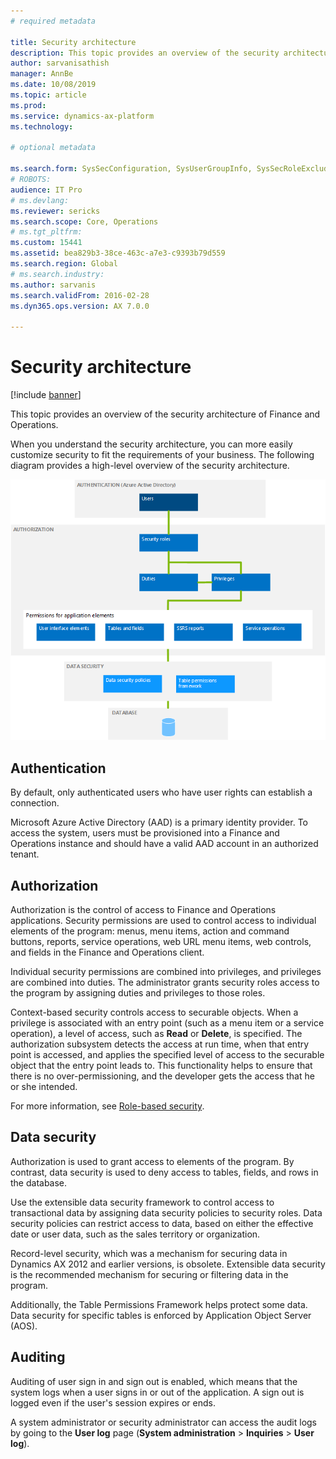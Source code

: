 ```yaml
---
# required metadata

title: Security architecture
description: This topic provides an overview of the security architecture of Finance and Operations.
author: sarvanisathish
manager: AnnBe
ms.date: 10/08/2019
ms.topic: article
ms.prod: 
ms.service: dynamics-ax-platform
ms.technology: 

# optional metadata

ms.search.form: SysSecConfiguration, SysUserGroupInfo, SysSecRoleExcludeUsers
# ROBOTS: 
audience: IT Pro
# ms.devlang: 
ms.reviewer: sericks
ms.search.scope: Core, Operations
# ms.tgt_pltfrm: 
ms.custom: 15441
ms.assetid: bea829b3-38ce-463c-a7e3-c9393b79d559
ms.search.region: Global
# ms.search.industry: 
ms.author: sarvanis
ms.search.validFrom: 2016-02-28
ms.dyn365.ops.version: AX 7.0.0

---
```


# Security architecture
[!include [banner](../includes/banner.md)]

This topic provides an overview of the security architecture of Finance and Operations.

When you understand the security architecture, you can more easily customize security to fit the requirements of your business. The following diagram provides a high-level overview of the security architecture. 

[![Diagram showing overview of security architecture](./media/security-architecture.png)](./media/security-architecture.png)

## Authentication
By default, only authenticated users who have user rights can establish a connection. 

Microsoft Azure Active Directory (AAD) is a primary identity provider. To access the system, users must be provisioned into a Finance and Operations instance and should have a valid AAD account in an authorized tenant.

## Authorization
Authorization is the control of access to Finance and Operations applications. Security permissions are used to control access to individual elements of the program: menus, menu items, action and command buttons, reports, service operations, web URL menu items, web controls, and fields in the Finance and Operations client. 

Individual security permissions are combined into privileges, and privileges are combined into duties. The administrator grants security roles access to the program by assigning duties and privileges to those roles. 

Context-based security controls access to securable objects. When a privilege is associated with an entry point (such as a menu item or a service operation), a level of access, such as **Read** or **Delete**, is specified. The authorization subsystem detects the access at run time, when that entry point is accessed, and applies the specified level of access to the securable object that the entry point leads to. This functionality helps to ensure that there is no over-permissioning, and the developer gets the access that he or she intended. 

For more information, see [Role-based security](role-based-security.md).

## Data security
Authorization is used to grant access to elements of the program. By contrast, data security is used to deny access to tables, fields, and rows in the database. 

Use the extensible data security framework to control access to transactional data by assigning data security policies to security roles. Data security policies can restrict access to data, based on either the effective date or user data, such as the sales territory or organization. 

Record-level security, which was a mechanism for securing data in Dynamics AX 2012 and earlier versions, is obsolete. Extensible data security is the recommended mechanism for securing or filtering data in the program. 

Additionally, the Table Permissions Framework helps protect some data. Data security for specific tables is enforced by Application Object Server (AOS).

## Auditing
Auditing of user sign in and sign out is enabled, which means that the system logs when a user signs in or out of the application. A sign out is logged even if the user's session expires or ends.

A system administrator or security administrator can access the audit logs by going to  the **User log** page (**System administration** > **Inquiries** > **User log**).
